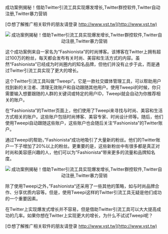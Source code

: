 成功案例揭秘！借助Twitter引流工具实现爆发增长,Twitter群控软件,Twitter自动注册,Twitter暴力营销

[😍想了解推广相关软件的朋友请登录 http://www.vst.tw](http://www.vst.tw)

 <center><img src="https://vst.tw/MP4/tuiguang/png/5.png" alt="成功案例揭秘！借助Twitter引流工具实现爆发增长,Twitter群控软件,Twitter自动注册,Twitter暴力营销"></center>

这个成功案例来自一家名为“Fashionista”的时尚博客。该博客在Twitter上拥有超过100万的粉丝，每天都会发布有关时尚、美容和生活方式的内容。虽然“Fashionista”已经成为时尚圈内的知名品牌，但他们并没有止步于此，而是通过Twitter引流工具实现了更大的增长。

这个Twitter引流工具叫做“Tweepi”。它是一款社交媒体管理工具，可以帮助用户找到新的关注者、清理无效账户和自动跟随其他用户。使用Tweepi的时候，你只需要输入想要跟随的人群的关键词或特定的用户ID，Tweepi就会自动为你推荐相关的账户。

在“Fashionista”的Twitter页面上，他们使用了Tweepi来寻找与时尚、美容和生活方式相关的账户。这些账户包括时尚博客、美容专家、时尚设计师等。随后，他们使用Tweepi自动跟随这些账户，这些账户也会随后关注“Fashionista”的Twitter账户。

通过Tweepi的帮助，”Fashionista“成功地吸引了大量新的粉丝。他们的Twitter账户一下子增加了20%以上的粉丝。更重要的是，这些新粉丝中有很多都是真正对时尚和美容感兴趣的人，他们可以为”Fashionista“带来更多的流量和品牌知名度。

 <center><img src="https://vst.tw/MP4/tuiguang/png/6.png" alt="成功案例揭秘！借助Twitter引流工具实现爆发增长,Twitter群控软件,Twitter自动注册,Twitter暴力营销"></center>

除了使用Tweepi之外，”Fashionista“还采用了一些其他的策略，如与时尚品牌合作、分享优质内容等。但是，使用Tweepi这样的Twitter引流工具无疑是他们成功的一个重要因素。

在Twitter上实现爆发式增长并不容易，但是借助Twitter引流工具可以大大提高成功的几率。如果你想在Twitter上实现更大的增长，为什么不试试Tweepi呢？

[😍想了解推广相关软件的朋友请登录 http://www.vst.tw](http://www.vst.tw)



